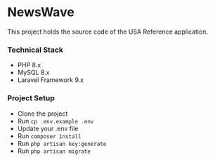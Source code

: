 # NewsWave

This project holds the source code of the USA Reference application.

### Technical Stack

-   PHP 8.x
-   MySQL 8.x
-   Laravel Framework 9.x

### Project Setup

-   Clone the project
-   Run `cp .env.example .env`
-   Update your .env file
-   Run `composer install`
-   Run `php artisan key:generate`
-   Run `php artisan migrate`
